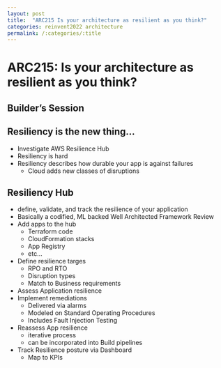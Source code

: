 ```yaml
---
layout: post
title:  "ARC215 Is your architecture as resilient as you think?"
categories: reinvent2022 architecture
permalink: /:categories/:title
---
```


# ARC215: Is your architecture as resilient as you think?

## Builder’s Session

## Resiliency is the new thing…

- Investigate AWS Resilience Hub
- Resiliency is hard
- Resiliency describes how durable your app is against failures
  - Cloud adds new classes of disruptions

## Resiliency Hub

- define, validate, and track the resilience of your application
- Basically a codified, ML backed Well Architected Framework Review
- Add apps to the hub
  - Terraform code
  - CloudFormation stacks
  - App Registry
  - etc…
- Define resilience targes
  - RPO and RTO
  - Disruption types
  - Match to Business requirements
- Assess Application resilience
- Implement remediations
  - Delivered via alarms
  - Modeled on Standard Operating Procedures
  - Includes Fault Injection Testing
- Reassess App resilience
  - iterative process
  - can be incorporated into Build pipelines
- Track Resilience posture via Dashboard
  - Map to KPIs
